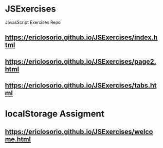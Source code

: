 # JSExercises
JavasScript Exercises Repo

## https://ericlosorio.github.io/JSExercises/index.html
## https://ericlosorio.github.io/JSExercises/page2.html
## https://ericlosorio.github.io/JSExercises/tabs.html

# localStorage Assigment
## https://ericlosorio.github.io/JSExercises/welcome.html
